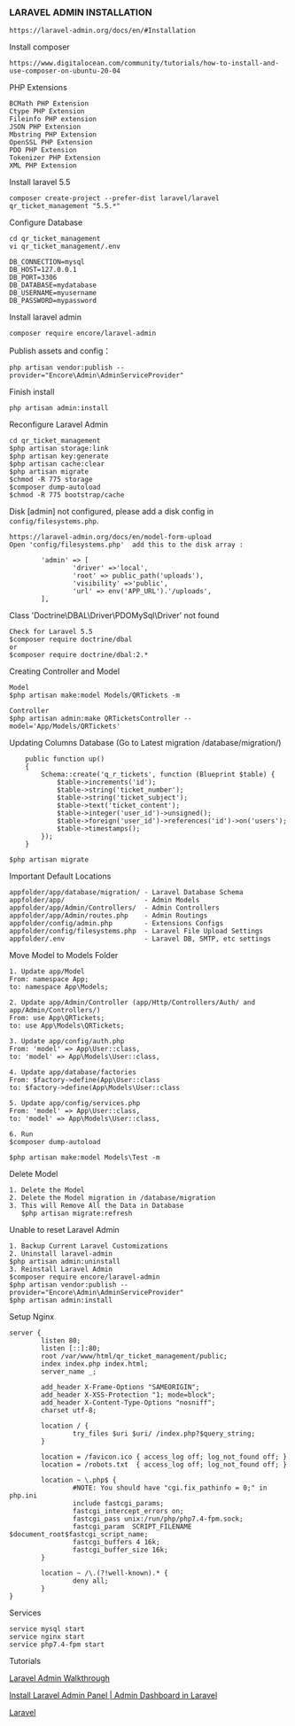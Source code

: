 ### LARAVEL ADMIN INSTALLATION
```
https://laravel-admin.org/docs/en/#Installation
```
Install composer
```
https://www.digitalocean.com/community/tutorials/how-to-install-and-use-composer-on-ubuntu-20-04
```
PHP Extensions
```
BCMath PHP Extension
Ctype PHP Extension
Fileinfo PHP extension
JSON PHP Extension
Mbstring PHP Extension
OpenSSL PHP Extension
PDO PHP Extension
Tokenizer PHP Extension
XML PHP Extension
```
Install laravel 5.5
```
composer create-project --prefer-dist laravel/laravel qr_ticket_management "5.5.*"
```
Configure Database
```
cd qr_ticket_management
vi qr_ticket_management/.env

DB_CONNECTION=mysql
DB_HOST=127.0.0.1
DB_PORT=3306
DB_DATABASE=mydatabase
DB_USERNAME=myusername
DB_PASSWORD=mypassword
```
Install laravel admin
```
composer require encore/laravel-admin
```
Publish assets and config：
```
php artisan vendor:publish --provider="Encore\Admin\AdminServiceProvider"
```
Finish install
```
php artisan admin:install
```
Reconfigure Laravel Admin
```
cd qr_ticket_management
$php artisan storage:link
$php artisan key:generate
$php artisan cache:clear
$php artisan migrate
$chmod -R 775 storage
$composer dump-autoload
$chmod -R 775 bootstrap/cache
```
Disk [admin] not configured, please add a disk config in `config/filesystems.php`.
```
https://laravel-admin.org/docs/en/model-form-upload
Open 'config/filesystems.php'  add this to the disk array :

        'admin' => [
                'driver' =>'local',
                'root' => public_path('uploads'),
                'visibility' =>'public',
                'url' => env('APP_URL').'/uploads',
        ],
```
Class 'Doctrine\DBAL\Driver\PDOMySql\Driver' not found
```
Check for Laravel 5.5
$composer require doctrine/dbal
or
$composer require doctrine/dbal:2.*
```
Creating Controller and Model
```
Model
$php artisan make:model Models/QRTickets -m

Controller
$php artisan admin:make QRTicketsController --model='App/Models/QRTickets'
```
Updating Columns Database (Go to Latest migration /database/migration/)
```
    public function up()
    {
        Schema::create('q_r_tickets', function (Blueprint $table) {
            $table->increments('id');
            $table->string('ticket_number');
            $table->string('ticket_subject');
            $table->text('ticket_content');
            $table->integer('user_id')->unsigned();
            $table->foreign('user_id')->references('id')->on('users');
            $table->timestamps();
        });
    }
    
$php artisan migrate
```
Important Default Locations
```
appfolder/app/database/migration/ - Laravel Database Schema
appfolder/app/                    - Admin Models
appfolder/app/Admin/Controllers/  - Admin Controllers
appfolder/app/Admin/routes.php    - Admin Routings
appfolder/config/admin.php        - Extensions Configs
appfolder/config/filesystems.php  - Laravel File Upload Settings
appfolder/.env                    - Laravel DB, SMTP, etc settings
```
Move Model to Models Folder
```
1. Update app/Model
From: namespace App; 
to: namespace App\Models;

2. Update app/Admin/Controller (app/Http/Controllers/Auth/ and app/Admin/Controllers/)
From: use App\QRTickets; 
to: use App\Models\QRTickets;

3. Update app/config/auth.php
From: 'model' => App\User::class, 
to: 'model' => App\Models\User::class,

4. Update app/database/factories
From: $factory->define(App\User::class 
to: $factory->define(App\Models\User::class

5. Update app/config/services.php
From: 'model' => App\User::class, 
to: 'model' => App\Models\User::class,

6. Run
$composer dump-autoload

$php artisan make:model Models\Test -m
```
Delete Model
```
1. Delete the Model
2. Delete the Model migration in /database/migration
3. This will Remove All the Data in Database
   $php artisan migrate:refresh 
```
Unable to reset Laravel Admin
```
1. Backup Current Laravel Customizations
2. Uninstall laravel-admin
$php artisan admin:uninstall
3. Reinstall Laravel Admin
$composer require encore/laravel-admin
$php artisan vendor:publish --provider="Encore\Admin\AdminServiceProvider"
$php artisan admin:install
```
Setup Nginx
```
server {
        listen 80;
        listen [::]:80;
        root /var/www/html/qr_ticket_management/public;
        index index.php index.html;
        server_name _;
        
        add_header X-Frame-Options "SAMEORIGIN";
        add_header X-XSS-Protection "1; mode=block";
        add_header X-Content-Type-Options "nosniff";
        charset utf-8;
        
        location / {
                try_files $uri $uri/ /index.php?$query_string;
        }
        
        location = /favicon.ico { access_log off; log_not_found off; }
        location = /robots.txt  { access_log off; log_not_found off; }
        
        location ~ \.php$ {
                #NOTE: You should have "cgi.fix_pathinfo = 0;" in php.ini
                include fastcgi_params;
                fastcgi_intercept_errors on;
                fastcgi_pass unix:/run/php/php7.4-fpm.sock;
                fastcgi_param  SCRIPT_FILENAME $document_root$fastcgi_script_name;
                fastcgi_buffers 4 16k;
                fastcgi_buffer_size 16k;
        }
        
        location ~ /\.(?!well-known).* {
                deny all;
        }
}
```
Services
```
service mysql start
service nginx start
service php7.4-fpm start
```

Tutorials

[Laravel Admin Walkthrough](https://www.youtube.com/watch?v=F0ujUOAgWqg)

[Install Laravel Admin Panel | Admin Dashboard in Laravel](https://www.youtube.com/watch?v=1-6vBAPvU4k)

[Laravel](https://laravel.com/docs/9.x/eloquent-relationships)

